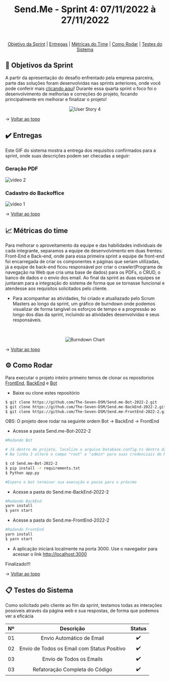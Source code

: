 
<h1 align="center"> Send.Me - Sprint 4: 07/11/2022 à 27/11/2022 </h1>

            
<br id="topo">
<p align="center">
    <a href="#objetivo">Objetivo da Sprint</a>  |  
    <a href="#entrega">Entregas</a>  |
    <a href="#metrica">Métricas do Time</a> |
    <a href="#como rodar">Como Rodar</a> |
    <a href="#testes">Testes do Sistema</a> 
</p>

<span id="objetivo">

## :dart: Objetivos da Sprint
A partir da apresentação do desafio enfrentado pela empresa parceira, parte das soluções foram desenvolvidas nas sprints anteriores, onde você pode conferir mais [clicando aqui](https://github.com/The-Seven-DSM/Send.me-Documentacao-2022-2/)! Durante essa quarta sprint o foco foi o desenvolvimento de melhorias e correções do projeto, focando principalmente em melhorar e finalizar o projeto!

<div align="center">

![User Story 4](https://user-images.githubusercontent.com/101061910/204147936-d9b9125d-fa34-4715-ae26-ecf7b43d1886.jpg)

</div>

→ [Voltar ao topo](#topo)

<span id="entrega">

## :heavy_check_mark: Entregas

Este GIF do sistema mostra a entrega dos requisitos confirmados para a sprint, onde suas descrições podem ser checadas a seguir:
    
### Geração PDF 
![video 2](https://user-images.githubusercontent.com/96298784/200205887-c27ea6f7-2745-4588-9c49-6d98fa8a81ec.gif)


### Cadastro do Backoffice

  ![video 1](https://user-images.githubusercontent.com/96298784/200205918-8e3769ea-4ff5-40f0-ab08-bf18364c8b26.gif)
  
→ [Voltar ao topo](#topo)

<span id="metrica">

## :chart_with_upwards_trend: Métricas do time
Para melhorar o aproveitamento da equipe e das habilidades individuais de cada integrante, separamos a equipe de desenvolvimento em duas frentes: Front-End e Back-end, onde para essa primeira sprint a equipe de front-end foi encarregada de criar os componentes e páginas que seriam utilizadas, já a equipe de back-end ficou responsável por criar o crawler(Programa de navegação na Web que cria uma base de dados) para os PDFs, o CRUD, o banco de dados e o envio dos email. Ao final da sprint as duas equipes se juntaram para a integração do sistema de forma que se tornasse funcional e atendesse aos requisitos solicitados pelo cliente.

- Para acompanhar as atividades, foi criado e atualiazado pelo Scrum Masters ao longo da sprint, um gráfico de burndown onde podemos visualizar de forma tangível os esforços de tempo e a progressão ao longo dos dias da sprint, incluindo as atividades desenvolvidas e seus responsáveis.

<br>
<div align="center">
            
![Burndown Chart](https://user-images.githubusercontent.com/92696799/200189384-d23ab72e-0e95-488f-9120-2f85d68c5725.png)

</div>
    
→ [Voltar ao topo](#topo)

<span id="como rodar">

## :gear: Como Rodar

Para executar o projeto inteiro primeiro temos de clonar os repositorios [FrontEnd](https://github.com/The-Seven-DSM/Send.me-FrontEnd-2022-2), [BackEnd](https://github.com/The-Seven-DSM/Send.me-BackEnd-2022-2) e [Bot](https://github.com/The-Seven-DSM/Send.me-Bot-2022-2)


- Baixe ou clone estes repositório
```bash
$ git clone https://github.com/The-Seven-DSM/Send.me-Bot-2022-2.git
$ git clone https://github.com/The-Seven-DSM/Send.me-BackEnd-2022-2.git
$ git clone https://github.com/The-Seven-DSM/Send.me-FrontEnd-2022-2.git
```

OBS: O projeto deve rodar na seguinte ordem Bot -> BackEnd -> FrontEnd

- Acesse a pasta Send.me-Bot-2022-2 
```bash
#Rodando Bot

# Já dentro do projeto, localize o arquivo Database.config.ts dentro da pasta config 
# Na linha 3 altere o campo "root" e "admin" para suas credenciais do MySQL

$ cd Send.me-Bot-2022-2
$ pip install -r requirements.txt
$ Python app.py

#Espere o bot terminar sua execução e passe para o próximo 
```

- Acesse a pasta do Send.me-BackEnd-2022-2
```bash
#Rodando BackEnd
yarn install
$ yarn start
```

- Acesse a pasta do Send.me-FrontEnd-2022-2
```bash
#Rodando FrontEnd
yarn install
$ yarn start
```

- A aplicação iniciará localmente na porta 3000. Use o navegador para acessar o link [http://localhost:3000](http://localhost:3000)

Finalizado!!!

→ [Voltar ao topo](#topo)

<span id="testes">

## :clipboard: Testes do Sistema

Como solicitado pelo cliente ao fim da sprint, testamos todas as interações possiveis através da página web e sua respostas, de forma que podemos ver a eficácia

<div align="center">
    
    
| Nº | Descrição | Status |
|:--:|:----------:|:----------------:|
| 01 | Envio Automático de Email| ✔️ | 
| 02 | Envio de Todos os Email com Status Positivo| ✔️ |
| 03 | Envio de Todos os Emails | ✔️ | 
| 03 | Refatoração Completa do Código | ✔️ |
         

</div>
